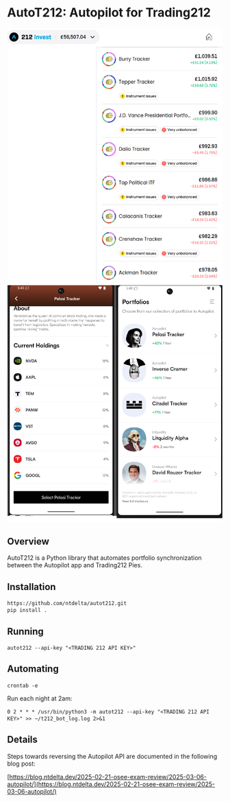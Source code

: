 # AutoT212: Autopilot for Trading212

![practice account!!!](/assets/printer.png)
![practice account!!!](/assets/appsc.png)

## Overview

AutoT212 is a Python library that automates portfolio synchronization between the Autopilot app and Trading212 Pies. 

## Installation 

```
https://github.com/ntdelta/autot212.git
pip install .
```

## Running

```
autot212 --api-key "<TRADING 212 API KEY>"
```

## Automating

```
crontab -e
```

Run each night at 2am:
```
0 2 * * * /usr/bin/python3 -m autot212 --api-key "<TRADING 212 API KEY>" >> ~/t212_bot_log.log 2>&1
```


## Details

Steps towards reversing the Autopilot API are documented in the following blog post:

[https://blog.ntdelta.dev/2025-02-21-osee-exam-review/2025-03-06-autopilot/](https://blog.ntdelta.dev/2025-02-21-osee-exam-review/2025-03-06-autopilot/)